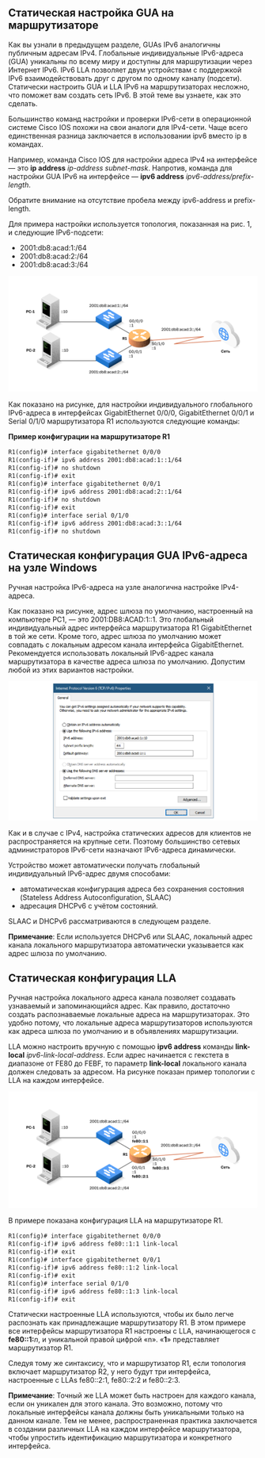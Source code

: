 <!-- verified: agorbachev 03.05.2022 -->

<!-- 12.4.1 -->
## Статическая настройка GUA на маршрутизаторе

Как вы узнали в предыдущем разделе, GUAs IPv6 аналогичны публичным адресам IPv4. Глобальные индивидуальные IPv6-адреса (GUA) уникальны по всему миру и доступны для маршрутизации через Интернет IPv6. IPv6 LLA позволяет двум устройствам с поддержкой IPv6 взаимодействовать друг с другом по одному каналу (подсети). Статически настроить GUA и LLA IPv6 на маршрутизаторах несложно, что поможет вам создать сеть IPv6. В этой теме вы узнаете, как это сделать.

Большинство команд настройки и проверки IPv6-сети в операционной системе Cisco IOS похожи на свои аналоги для IPv4-сети. Чаще всего единственная разница заключается в использовании ipv6 вместо ip в командах.

Например, команда Cisco IOS для настройки адреса IPv4 на интерфейсе — это **ip address** _ip-address subnet-mask_. Напротив, команда для настройки GUA IPv6 на интерфейсе — **ipv6 address** _ipv6-address/prefix-length_.

Обратите внимание на отсутствие пробела между ipv6-address и prefix-length.

Для примера настройки используется топология, показанная на рис. 1, и следующие IPv6-подсети:

* 2001:db8:acad:1:/64
* 2001:db8:acad:2:/64
* 2001:db8:acad:3:/64

![](./assets/12.4.1.svg)


Как показано на рисунке, для настройки индивидуального глобального IPv6-адреса в интерфейсах GigabitEthernet 0/0/0, GigabitEthernet 0/0/1 и Serial 0/1/0 маршрутизатора R1 используются следующие команды:

**Пример конфигурации на маршрутизаторе R1**

```
R1(config)# interface gigabitethernet 0/0/0 
R1(config-if)# ipv6 address 2001:db8:acad:1::1/64
R1(config-if)# no shutdown
R1(config-if)# exit
R1(config)# interface gigabitethernet 0/0/1 
R1(config-if)# ipv6 address 2001:db8:acad:2::1/64
R1(config-if)# no shutdown
R1(config-if)# exit
R1(config)# interface serial 0/1/0 
R1(config-if)# ipv6 address 2001:db8:acad:3::1/64
R1(config-if)# no shutdown
```

<!-- 12.4.2 -->
## Статическая конфигурация GUA IPv6-адреса на узле Windows

Ручная настройка IPv6-адреса на узле аналогична настройке IPv4-адреса. 

Как показано на рисунке, адрес шлюза по умолчанию, настроенный на компьютере PC1, — это 2001:DB8:ACAD:1::1. Это глобальный индивидуальный адрес интерфейса маршрутизатора R1 GigabitEthernet в той же сети. Кроме того, адрес шлюза по умолчанию может совпадать с локальным адресом канала интерфейса GigabitEthernet. Рекомендуется использовать локальный IPv6-адрес канала  маршрутизатора в качестве адреса шлюза по умолчанию. Допустим любой из этих вариантов настройки.

![](./assets/12.4.2.png)


Как и в случае с IPv4, настройка статических адресов для клиентов не распространяется на крупные сети. Поэтому большинство сетевых администраторов IPv6-сети назначают IPv6-адреса динамически.

Устройство может автоматически получать глобальный индивидуальный IPv6-адрес двумя способами:

* автоматическая конфигурация адреса без сохранения состояния (Stateless Address Autoconfiguration, SLAAC)
* адресация DHCPv6 с учётом состояний.

SLAAC и DHCPv6 рассматриваются в следующем разделе.

**Примечание**: Если используется DHCPv6 или SLAAC, локальный адрес канала локального маршрутизатора автоматически указывается как адрес шлюза по умолчанию.

<!-- 12.4.3 -->
## Статическая конфигурация LLA

Ручная настройка локального адреса канала позволяет создавать узнаваемый и запоминающийся адрес. Как правило, достаточно создать распознаваемые локальные адреса на маршрутизаторах. Это удобно потому, что локальные адреса маршрутизаторов используются как адреса шлюза по умолчанию и в объявлениях маршрутизации.

LLA можно настроить вручную с помощью **ipv6 address** команды **link-local** _ipv6-link-local-address_. Если адрес начинается с гекстета в диапазоне от FE80 до FEBF, то параметр **link-local** локального канала должен следовать за адресом. На рисунке показан пример топологии с LLA на каждом интерфейсе.

![](./assets/12.4.3.svg)


В примере показана конфигурация LLA на маршрутизаторе R1.

```
R1(config)# interface gigabitethernet 0/0/0 
R1(config-if)# ipv6 address fe80::1:1 link-local
R1(config-if)# exit
R1(config)# interface gigabitethernet 0/0/1 
R1(config-if)# ipv6 address fe80::1:2 link-local
R1(config-if)# exit
R1(config)# interface serial 0/1/0 
R1(config-if)# ipv6 address fe80::1:3 link-local
R1(config-if)# exit
```

Статически настроенные LLA используются, чтобы их было легче распознать как принадлежащие маршрутизатору R1. В этом примере все интерфейсы маршрутизатора R1 настроены с LLA, начинающегося с **fe80::1:**_n_, и уникальной правой цифрой «n». «**1**» представляет маршрутизатор R1.

Следуя тому же синтаксису, что и маршрутизатор R1, если топология включает маршрутизатор R2, у него будут три интерфейса, настроенные с LLAs fe80::2:1, fe80::2:2 и fe80::2:3.

**Примечание**: Точный же LLA может быть настроен для каждого канала, если он уникален для этого канала. Это возможно, потому что локальные интерфейсы канала должны быть уникальными только на данном канале. Тем не менее, распространенная практика заключается в создании различных LLA на каждом интерфейсе маршрутизатора, чтобы упростить идентификацию маршрутизатора и конкретного интерфейса.

<!-- 12.4.4 -->
<!-- syntax -->

